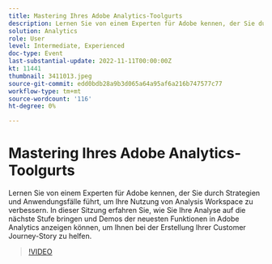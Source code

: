 ```yaml
---
title: Mastering Ihres Adobe Analytics-Toolgurts
description: Lernen Sie von einem Experten für Adobe kennen, der Sie durch Strategien und Anwendungsfälle führt, um Ihre Nutzung von Analysis Workspace zu verbessern. In dieser Sitzung erfahren Sie, wie Sie Ihre Analyse auf die nächste Stufe bringen und Demos der neuesten Funktionen in Adobe Analytics anzeigen können, um Ihnen bei der Erstellung Ihrer Customer Journey-Story zu helfen.
solution: Analytics
role: User
level: Intermediate, Experienced
doc-type: Event
last-substantial-update: 2022-11-11T00:00:00Z
kt: 11441
thumbnail: 3411013.jpeg
source-git-commit: edd0bdb28a9b3d065a64a95af6a216b747577c77
workflow-type: tm+mt
source-wordcount: '116'
ht-degree: 0%

---
```


# Mastering Ihres Adobe Analytics-Toolgurts

Lernen Sie von einem Experten für Adobe kennen, der Sie durch Strategien und Anwendungsfälle führt, um Ihre Nutzung von Analysis Workspace zu verbessern. In dieser Sitzung erfahren Sie, wie Sie Ihre Analyse auf die nächste Stufe bringen und Demos der neuesten Funktionen in Adobe Analytics anzeigen können, um Ihnen bei der Erstellung Ihrer Customer Journey-Story zu helfen.

>[!VIDEO](https://video.tv.adobe.com/v/3411013/?quality=12&learn=on)
